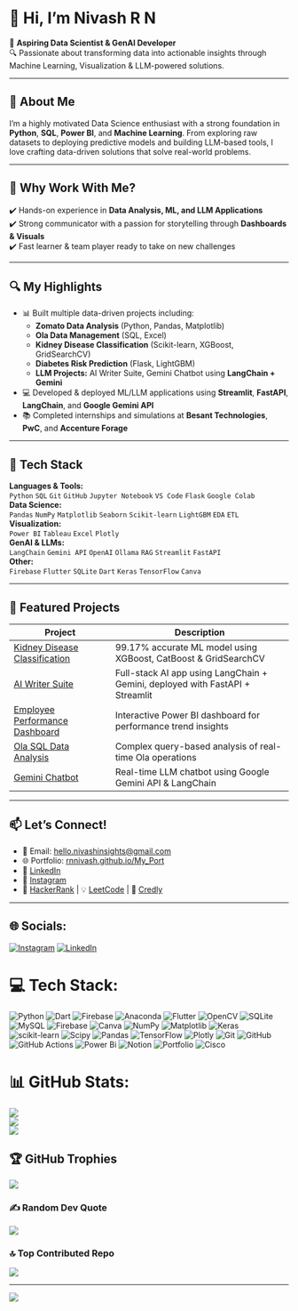 
# 👋 Hi, I’m Nivash R N

🎯 **Aspiring Data Scientist & GenAI Developer**  
🔍 Passionate about transforming data into actionable insights through Machine Learning, Visualization & LLM-powered solutions.

---

## 💼 About Me
I’m a highly motivated Data Science enthusiast with a strong foundation in **Python**, **SQL**, **Power BI**, and **Machine Learning**. From exploring raw datasets to deploying predictive models and building LLM-based tools, I love crafting data-driven solutions that solve real-world problems.

---

## 🚀 Why Work With Me?
✔️ Hands-on experience in **Data Analysis, ML, and LLM Applications**  
✔️ Strong communicator with a passion for storytelling through **Dashboards & Visuals**  
✔️ Fast learner & team player ready to take on new challenges  

---

## 🔍 My Highlights
- 📊 Built multiple data-driven projects including:
  - **Zomato Data Analysis** (Python, Pandas, Matplotlib)
  - **Ola Data Management** (SQL, Excel)
  - **Kidney Disease Classification** (Scikit-learn, XGBoost, GridSearchCV)
  - **Diabetes Risk Prediction** (Flask, LightGBM)
  - **LLM Projects:** AI Writer Suite, Gemini Chatbot using **LangChain + Gemini**
- 💻 Developed & deployed ML/LLM applications using **Streamlit**, **FastAPI**, **LangChain**, and **Google Gemini API**
- 📚 Completed internships and simulations at **Besant Technologies**, **PwC**, and **Accenture Forage**

---

## 🧠 Tech Stack
**Languages & Tools:**  
`Python` `SQL` `Git` `GitHub` `Jupyter Notebook` `VS Code` `Flask` `Google Colab`  
**Data Science:**  
`Pandas` `NumPy` `Matplotlib` `Seaborn` `Scikit-learn` `LightGBM` `EDA` `ETL`  
**Visualization:**  
`Power BI` `Tableau` `Excel` `Plotly`  
**GenAI & LLMs:**  
`LangChain` `Gemini API` `OpenAI` `Ollama` `RAG` `Streamlit` `FastAPI`  
**Other:**  
`Firebase` `Flutter` `SQLite` `Dart` `Keras` `TensorFlow` `Canva`

---

## 📂 Featured Projects
| Project | Description |
|--------|-------------|
| [Kidney Disease Classification](#) | 99.17% accurate ML model using XGBoost, CatBoost & GridSearchCV |
| [AI Writer Suite](#) | Full-stack AI app using LangChain + Gemini, deployed with FastAPI + Streamlit |
| [Employee Performance Dashboard](#) | Interactive Power BI dashboard for performance trend insights |
| [Ola SQL Data Analysis](#) | Complex query-based analysis of real-time Ola operations |
| [Gemini Chatbot](#) | Real-time LLM chatbot using Google Gemini API & LangChain |

---

## 📫 Let’s Connect!
- 📧 Email: [hello.nivashinsights@gmail.com](mailto:hello.nivashinsights@gmail.com)  
- 🌐 Portfolio: [rnnivash.github.io/My_Port](https://rnnivash.github.io/My_Port/)  
- 💼 [LinkedIn](https://www.linkedin.com/in/nivash-r-n)  
- 📸 [Instagram](https://www.instagram.com)  
- 🧠 [HackerRank](https://www.hackerrank.com/) | 💡 [LeetCode](https://leetcode.com/) | 🏅 [Credly](https://www.credly.com/)

---


## 🌐 Socials:
[![Instagram](https://img.shields.io/badge/Instagram-%23E4405F.svg?logo=Instagram&logoColor=white)](https://instagram.com/https://www.instagram.com/nixaxh._.prvt/) [![LinkedIn](https://img.shields.io/badge/LinkedIn-%230077B5.svg?logo=linkedin&logoColor=white)](https://linkedin.com/in/https://www.linkedin.com/in/nivash-r-n/) 

# 💻 Tech Stack:
![Python](https://img.shields.io/badge/python-3670A0?style=for-the-badge&logo=python&logoColor=ffdd54) ![Dart](https://img.shields.io/badge/dart-%230175C2.svg?style=for-the-badge&logo=dart&logoColor=white) ![Firebase](https://img.shields.io/badge/firebase-%23039BE5.svg?style=for-the-badge&logo=firebase) ![Anaconda](https://img.shields.io/badge/Anaconda-%2344A833.svg?style=for-the-badge&logo=anaconda&logoColor=white) ![Flutter](https://img.shields.io/badge/Flutter-%2302569B.svg?style=for-the-badge&logo=Flutter&logoColor=white) ![OpenCV](https://img.shields.io/badge/opencv-%23white.svg?style=for-the-badge&logo=opencv&logoColor=white) ![SQLite](https://img.shields.io/badge/sqlite-%2307405e.svg?style=for-the-badge&logo=sqlite&logoColor=white) ![MySQL](https://img.shields.io/badge/mysql-4479A1.svg?style=for-the-badge&logo=mysql&logoColor=white) ![Firebase](https://img.shields.io/badge/firebase-a08021?style=for-the-badge&logo=firebase&logoColor=ffcd34) ![Canva](https://img.shields.io/badge/Canva-%2300C4CC.svg?style=for-the-badge&logo=Canva&logoColor=white) ![NumPy](https://img.shields.io/badge/numpy-%23013243.svg?style=for-the-badge&logo=numpy&logoColor=white) ![Matplotlib](https://img.shields.io/badge/Matplotlib-%23ffffff.svg?style=for-the-badge&logo=Matplotlib&logoColor=black) ![Keras](https://img.shields.io/badge/Keras-%23D00000.svg?style=for-the-badge&logo=Keras&logoColor=white) ![scikit-learn](https://img.shields.io/badge/scikit--learn-%23F7931E.svg?style=for-the-badge&logo=scikit-learn&logoColor=white) ![Scipy](https://img.shields.io/badge/SciPy-%230C55A5.svg?style=for-the-badge&logo=scipy&logoColor=%white) ![Pandas](https://img.shields.io/badge/pandas-%23150458.svg?style=for-the-badge&logo=pandas&logoColor=white) ![TensorFlow](https://img.shields.io/badge/TensorFlow-%23FF6F00.svg?style=for-the-badge&logo=TensorFlow&logoColor=white) ![Plotly](https://img.shields.io/badge/Plotly-%233F4F75.svg?style=for-the-badge&logo=plotly&logoColor=white) ![Git](https://img.shields.io/badge/git-%23F05033.svg?style=for-the-badge&logo=git&logoColor=white) ![GitHub](https://img.shields.io/badge/github-%23121011.svg?style=for-the-badge&logo=github&logoColor=white) ![GitHub Actions](https://img.shields.io/badge/github%20actions-%232671E5.svg?style=for-the-badge&logo=githubactions&logoColor=white) ![Power Bi](https://img.shields.io/badge/power_bi-F2C811?style=for-the-badge&logo=powerbi&logoColor=black) ![Notion](https://img.shields.io/badge/Notion-%23000000.svg?style=for-the-badge&logo=notion&logoColor=white) ![Portfolio](https://img.shields.io/badge/Portfolio-%23000000.svg?style=for-the-badge&logo=firefox&logoColor=#FF7139) ![Cisco](https://img.shields.io/badge/cisco-%23049fd9.svg?style=for-the-badge&logo=cisco&logoColor=black)
# 📊 GitHub Stats:
![](https://github-readme-stats.vercel.app/api?username=RNNivash&theme=dark&hide_border=false&include_all_commits=false&count_private=false)<br/>
![](https://github-readme-streak-stats.herokuapp.com/?user=RNNivash&theme=dark&hide_border=false)<br/>
![](https://github-readme-stats.vercel.app/api/top-langs/?username=RNNivash&theme=dark&hide_border=false&include_all_commits=false&count_private=false&layout=compact)

## 🏆 GitHub Trophies
![](https://github-profile-trophy.vercel.app/?username=RNNivash&theme=radical&no-frame=false&no-bg=false&margin-w=4)

### ✍️ Random Dev Quote
![](https://quotes-github-readme.vercel.app/api?type=horizontal&theme=radical)

### 🔝 Top Contributed Repo
![](https://github-contributor-stats.vercel.app/api?username=RNNivash&limit=5&theme=dark&combine_all_yearly_contributions=true)

---
[![](https://visitcount.itsvg.in/api?id=RNNivash&icon=0&color=2)](https://visitcount.itsvg.in)
